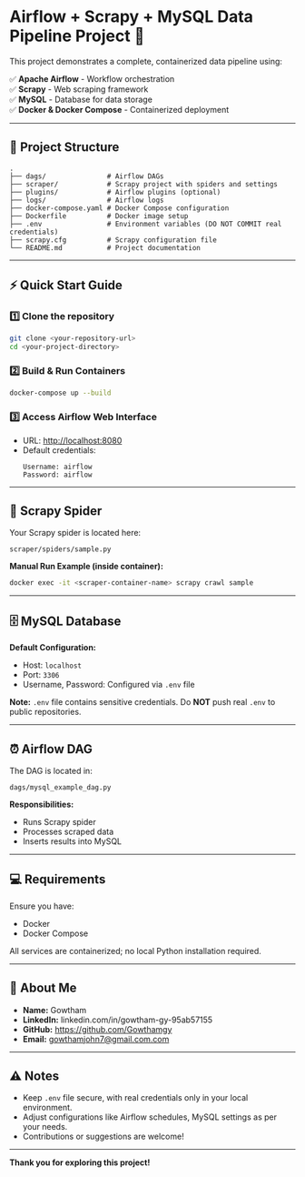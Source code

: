 
# Airflow + Scrapy + MySQL Data Pipeline Project 🚀

This project demonstrates a complete, containerized data pipeline using:

✅ **Apache Airflow** - Workflow orchestration  
✅ **Scrapy** - Web scraping framework  
✅ **MySQL** - Database for data storage  
✅ **Docker & Docker Compose** - Containerized deployment  

---

## 📁 Project Structure

```
.
├── dags/               # Airflow DAGs
├── scraper/            # Scrapy project with spiders and settings
├── plugins/            # Airflow plugins (optional)
├── logs/               # Airflow logs
├── docker-compose.yaml # Docker Compose configuration
├── Dockerfile          # Docker image setup
├── .env                # Environment variables (DO NOT COMMIT real credentials)
├── scrapy.cfg          # Scrapy configuration file
└── README.md           # Project documentation
```

---

## ⚡ Quick Start Guide

### 1️⃣ Clone the repository
```bash
git clone <your-repository-url>
cd <your-project-directory>
```

### 2️⃣ Build & Run Containers
```bash
docker-compose up --build
```

### 3️⃣ Access Airflow Web Interface
- URL: [http://localhost:8080](http://localhost:8080)
- Default credentials:
  ```
  Username: airflow
  Password: airflow
  ```

---

## 🐍 Scrapy Spider

Your Scrapy spider is located here:
```
scraper/spiders/sample.py
```

**Manual Run Example (inside container):**
```bash
docker exec -it <scraper-container-name> scrapy crawl sample
```

---

## 🗄️ MySQL Database

**Default Configuration:**
- Host: `localhost`
- Port: `3306`
- Username, Password: Configured via `.env` file

**Note:** `.env` file contains sensitive credentials. Do **NOT** push real `.env` to public repositories.

---

## ⏰ Airflow DAG

The DAG is located in:
```
dags/mysql_example_dag.py
```

**Responsibilities:**
- Runs Scrapy spider  
- Processes scraped data  
- Inserts results into MySQL  

---

## 💻 Requirements

Ensure you have:
- Docker  
- Docker Compose  

All services are containerized; no local Python installation required.

---

## 🙋 About Me

- **Name:** Gowtham  
- **LinkedIn:** linkedin.com/in/gowtham-gy-95ab57155  
- **GitHub:** https://github.com/Gowthamgy
- **Email:** gowthamjohn7@gmail.com.com  

---

## ⚠️ Notes

- Keep `.env` file secure, with real credentials only in your local environment.  
- Adjust configurations like Airflow schedules, MySQL settings as per your needs.  
- Contributions or suggestions are welcome!  

---

**Thank you for exploring this project!**
